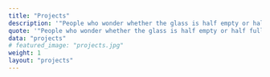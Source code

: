 ```yaml
---
title: "Projects"
description: '"People who wonder whether the glass is half empty or half full miss the point. The glass is refillable."'
quote: '"People who wonder whether the glass is half empty or half full miss the point. The glass is refillable."'
data: "projects"
# featured_image: "projects.jpg"
weight: 1
layout: "projects"
---
```


